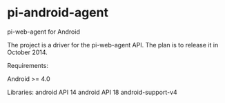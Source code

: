 pi-android-agent
================

pi-web-agent for Android

The project is a driver for the pi-web-agent API. The plan is to release it in October 2014.

Requirements:

Android >= 4.0

Libraries:
android API 14
android API 18
android-support-v4
